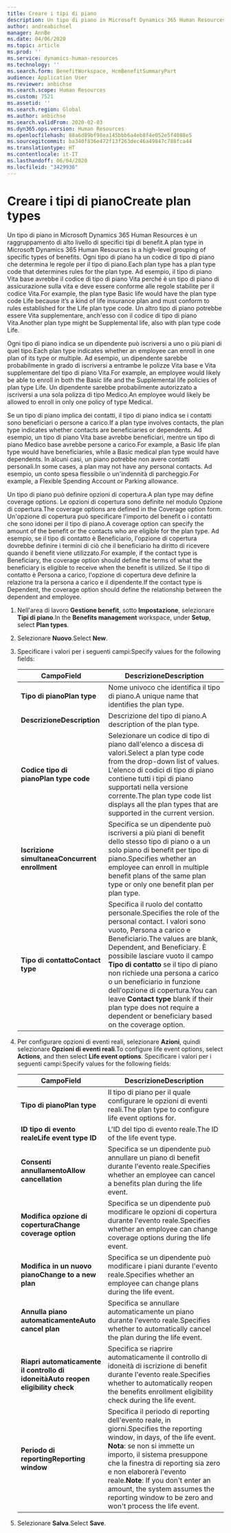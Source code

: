 ```yaml
---
title: Creare i tipi di piano
description: Un tipo di piano in Microsoft Dynamics 365 Human Resources è un raggruppamento di alto livello di specifici tipi di benefit. Ogni tipo di piano ha un codice di tipo di piano che determina le regole per il tipo di piano.
author: andreabichsel
manager: AnnBe
ms.date: 04/06/2020
ms.topic: article
ms.prod: ''
ms.service: dynamics-human-resources
ms.technology: ''
ms.search.form: BenefitWorkspace, HcmBenefitSummaryPart
audience: Application User
ms.reviewer: anbichse
ms.search.scope: Human Resources
ms.custom: 7521
ms.assetid: ''
ms.search.region: Global
ms.author: anbichse
ms.search.validFrom: 2020-02-03
ms.dyn365.ops.version: Human Resources
ms.openlocfilehash: 88a6d89bf98ea145bbb6a4eb8f4e052e5f4088e5
ms.sourcegitcommit: ba340f836e472f13f263dec46a49847c788fca44
ms.translationtype: HT
ms.contentlocale: it-IT
ms.lasthandoff: 06/04/2020
ms.locfileid: "3429936"
---
```

# <a name="create-plan-types"></a><span data-ttu-id="ad3b0-104">Creare i tipi di piano</span><span class="sxs-lookup"><span data-stu-id="ad3b0-104">Create plan types</span></span>

<span data-ttu-id="ad3b0-105">Un tipo di piano in Microsoft Dynamics 365 Human Resources è un raggruppamento di alto livello di specifici tipi di benefit.</span><span class="sxs-lookup"><span data-stu-id="ad3b0-105">A plan type in Microsoft Dynamics 365 Human Resources is a high-level grouping of specific types of benefits.</span></span> <span data-ttu-id="ad3b0-106">Ogni tipo di piano ha un codice di tipo di piano che determina le regole per il tipo di piano.</span><span class="sxs-lookup"><span data-stu-id="ad3b0-106">Each plan type has a plan type code that determines rules for the plan type.</span></span> <span data-ttu-id="ad3b0-107">Ad esempio, il tipo di piano Vita base avrebbe il codice di tipo di piano Vita perché è un tipo di piano di assicurazione sulla vita e deve essere conforme alle regole stabilite per il codice Vita.</span><span class="sxs-lookup"><span data-stu-id="ad3b0-107">For example, the plan type Basic life would have the plan type code Life because it’s a kind of life insurance plan and must conform to rules established for the Life plan type code.</span></span> <span data-ttu-id="ad3b0-108">Un altro tipo di piano potrebbe essere Vita supplementare, anch'esso con il codice di tipo di piano Vita.</span><span class="sxs-lookup"><span data-stu-id="ad3b0-108">Another plan type might be Supplemental life, also with plan type code Life.</span></span>

<span data-ttu-id="ad3b0-109">Ogni tipo di piano indica se un dipendente può iscriversi a uno o più piani di quel tipo.</span><span class="sxs-lookup"><span data-stu-id="ad3b0-109">Each plan type indicates whether an employee can enroll in one plan of its type or multiple.</span></span> <span data-ttu-id="ad3b0-110">Ad esempio, un dipendente sarebbe probabilmente in grado di iscriversi a entrambe le polizze Vita base e Vita supplementare del tipo di piano Vita.</span><span class="sxs-lookup"><span data-stu-id="ad3b0-110">For example, an employee would likely be able to enroll in both the Basic life and the Supplemental life policies of plan type Life.</span></span> <span data-ttu-id="ad3b0-111">Un dipendente sarebbe probabilmente autorizzato a iscriversi a una sola polizza di tipo Medico.</span><span class="sxs-lookup"><span data-stu-id="ad3b0-111">An employee would likely be allowed to enroll in only one policy of type Medical.</span></span>

<span data-ttu-id="ad3b0-112">Se un tipo di piano implica dei contatti, il tipo di piano indica se i contatti sono beneficiari o persone a carico.</span><span class="sxs-lookup"><span data-stu-id="ad3b0-112">If a plan type involves contacts, the plan type indicates whether contacts are beneficiaries or dependents.</span></span> <span data-ttu-id="ad3b0-113">Ad esempio, un tipo di piano Vita base avrebbe beneficiari, mentre un tipo di piano Medico base avrebbe persone a carico.</span><span class="sxs-lookup"><span data-stu-id="ad3b0-113">For example, a Basic life plan type would have beneficiaries, while a Basic medical plan type would have dependents.</span></span> <span data-ttu-id="ad3b0-114">In alcuni casi, un piano potrebbe non avere contatti personali.</span><span class="sxs-lookup"><span data-stu-id="ad3b0-114">In some cases, a plan may not have any personal contacts.</span></span> <span data-ttu-id="ad3b0-115">Ad esempio, un conto spesa flessibile o un'indennità di parcheggio.</span><span class="sxs-lookup"><span data-stu-id="ad3b0-115">For example, a Flexible Spending Account or Parking allowance.</span></span>

<span data-ttu-id="ad3b0-116">Un tipo di piano può definire opzioni di copertura.</span><span class="sxs-lookup"><span data-stu-id="ad3b0-116">A plan type may define coverage options.</span></span> <span data-ttu-id="ad3b0-117">Le opzioni di copertura sono definite nel modulo Opzione di copertura.</span><span class="sxs-lookup"><span data-stu-id="ad3b0-117">The coverage options are defined in the Coverage option form.</span></span> <span data-ttu-id="ad3b0-118">Un'opzione di copertura può specificare l'importo del benefit o i contatti che sono idonei per il tipo di piano.</span><span class="sxs-lookup"><span data-stu-id="ad3b0-118">A coverage option can specify the amount of the benefit or the contacts who are eligible for the plan type.</span></span> <span data-ttu-id="ad3b0-119">Ad esempio, se il tipo di contatto è Beneficiario, l'opzione di copertura dovrebbe definire i termini di ciò che il beneficiario ha diritto di ricevere quando il benefit viene utilizzato.</span><span class="sxs-lookup"><span data-stu-id="ad3b0-119">For example, if the contact type is Beneficiary, the coverage option should define the terms of what the beneficiary is eligible to receive when the benefit is utilized.</span></span> <span data-ttu-id="ad3b0-120">Se il tipo di contatto è Persona a carico, l'opzione di copertura deve definire la relazione tra la persona a carico e il dipendente.</span><span class="sxs-lookup"><span data-stu-id="ad3b0-120">If the contact type is Dependent, the coverage option should define the relationship between the dependent and employee.</span></span> 

1. <span data-ttu-id="ad3b0-121">Nell'area di lavoro **Gestione benefit**, sotto **Impostazione**, selezionare **Tipi di piano**.</span><span class="sxs-lookup"><span data-stu-id="ad3b0-121">In the **Benefits management** workspace, under **Setup**, select **Plan types**.</span></span>

2. <span data-ttu-id="ad3b0-122">Selezionare **Nuovo**.</span><span class="sxs-lookup"><span data-stu-id="ad3b0-122">Select **New**.</span></span>

3. <span data-ttu-id="ad3b0-123">Specificare i valori per i seguenti campi:</span><span class="sxs-lookup"><span data-stu-id="ad3b0-123">Specify values for the following fields:</span></span>

   | <span data-ttu-id="ad3b0-124">Campo</span><span class="sxs-lookup"><span data-stu-id="ad3b0-124">Field</span></span> | <span data-ttu-id="ad3b0-125">Descrizione</span><span class="sxs-lookup"><span data-stu-id="ad3b0-125">Description</span></span> |
   | --- | --- |
   | <span data-ttu-id="ad3b0-126">**Tipo di piano**</span><span class="sxs-lookup"><span data-stu-id="ad3b0-126">**Plan type**</span></span> | <span data-ttu-id="ad3b0-127">Nome univoco che identifica il tipo di piano.</span><span class="sxs-lookup"><span data-stu-id="ad3b0-127">A unique name that identifies the plan type.</span></span> |
   | <span data-ttu-id="ad3b0-128">**Descrizione**</span><span class="sxs-lookup"><span data-stu-id="ad3b0-128">**Description**</span></span> | <span data-ttu-id="ad3b0-129">Descrizione del tipo di piano.</span><span class="sxs-lookup"><span data-stu-id="ad3b0-129">A description of the plan type.</span></span> |
   | <span data-ttu-id="ad3b0-130">**Codice tipo di piano**</span><span class="sxs-lookup"><span data-stu-id="ad3b0-130">**Plan type code**</span></span> | <span data-ttu-id="ad3b0-131">Selezionare un codice di tipo di piano dall'elenco a discesa di valori.</span><span class="sxs-lookup"><span data-stu-id="ad3b0-131">Select a plan type code from the drop-down list of values.</span></span> <span data-ttu-id="ad3b0-132">L'elenco di codici di tipo di piano contiene tutti i tipi di piano supportati nella versione corrente.</span><span class="sxs-lookup"><span data-stu-id="ad3b0-132">The plan type code list displays all the plan types that are supported in the current version.</span></span> |
   | <span data-ttu-id="ad3b0-133">**Iscrizione simultanea**</span><span class="sxs-lookup"><span data-stu-id="ad3b0-133">**Concurrent enrollment**</span></span> | <span data-ttu-id="ad3b0-134">Specifica se un dipendente può iscriversi a più piani di benefit dello stesso tipo di piano o a un solo piano di benefit per tipo di piano.</span><span class="sxs-lookup"><span data-stu-id="ad3b0-134">Specifies whether an employee can enroll in multiple benefit plans of the same plan type or only one benefit plan per plan type.</span></span> |
   | <span data-ttu-id="ad3b0-135">**Tipo di contatto**</span><span class="sxs-lookup"><span data-stu-id="ad3b0-135">**Contact type**</span></span> | <span data-ttu-id="ad3b0-136">Specifica il ruolo del contatto personale.</span><span class="sxs-lookup"><span data-stu-id="ad3b0-136">Specifies the role of the personal contact.</span></span> <span data-ttu-id="ad3b0-137">I valori sono vuoto, Persona a carico e Beneficiario.</span><span class="sxs-lookup"><span data-stu-id="ad3b0-137">The values are blank, Dependent, and Beneficiary.</span></span> <span data-ttu-id="ad3b0-138">È possibile lasciare vuoto il campo **Tipo di contatto** se il tipo di piano non richiede una persona a carico o un beneficiario in funzione dell'opzione di copertura.</span><span class="sxs-lookup"><span data-stu-id="ad3b0-138">You can leave **Contact type** blank if their plan type does not require a dependent or beneficiary based on the coverage option.</span></span> |

4. <span data-ttu-id="ad3b0-139">Per configurare opzioni di eventi reali, selezionare **Azioni**, quindi selezionare **Opzioni di eventi reali**.</span><span class="sxs-lookup"><span data-stu-id="ad3b0-139">To configure life event options, select **Actions**, and then select **Life event options**.</span></span> <span data-ttu-id="ad3b0-140">Specificare i valori per i seguenti campi:</span><span class="sxs-lookup"><span data-stu-id="ad3b0-140">Specify values for the following fields:</span></span>

   | <span data-ttu-id="ad3b0-141">Campo</span><span class="sxs-lookup"><span data-stu-id="ad3b0-141">Field</span></span> | <span data-ttu-id="ad3b0-142">Descrizione</span><span class="sxs-lookup"><span data-stu-id="ad3b0-142">Description</span></span> |
   | --- | --- |
   | <span data-ttu-id="ad3b0-143">**Tipo di piano**</span><span class="sxs-lookup"><span data-stu-id="ad3b0-143">**Plan type**</span></span> | <span data-ttu-id="ad3b0-144">Il tipo di piano per il quale configurare le opzioni di eventi reali.</span><span class="sxs-lookup"><span data-stu-id="ad3b0-144">The plan type to configure life event options for.</span></span> |
   | <span data-ttu-id="ad3b0-145">**ID tipo di evento reale**</span><span class="sxs-lookup"><span data-stu-id="ad3b0-145">**Life event type ID**</span></span> | <span data-ttu-id="ad3b0-146">L'ID del tipo di evento reale.</span><span class="sxs-lookup"><span data-stu-id="ad3b0-146">The ID of the life event type.</span></span> |
   | <span data-ttu-id="ad3b0-147">**Consenti annullamento**</span><span class="sxs-lookup"><span data-stu-id="ad3b0-147">**Allow cancellation**</span></span> | <span data-ttu-id="ad3b0-148">Specifica se un dipendente può annullare un piano di benefit durante l'evento reale.</span><span class="sxs-lookup"><span data-stu-id="ad3b0-148">Specifies whether an employee can cancel a benefits plan during the life event.</span></span> |
   | <span data-ttu-id="ad3b0-149">**Modifica opzione di copertura**</span><span class="sxs-lookup"><span data-stu-id="ad3b0-149">**Change coverage option**</span></span> | <span data-ttu-id="ad3b0-150">Specifica se un dipendente può modificare le opzioni di copertura durante l'evento reale.</span><span class="sxs-lookup"><span data-stu-id="ad3b0-150">Specifies whether an employee can change coverage options during the life event.</span></span> |
   | <span data-ttu-id="ad3b0-151">**Modifica in un nuovo piano**</span><span class="sxs-lookup"><span data-stu-id="ad3b0-151">**Change to a new plan**</span></span> | <span data-ttu-id="ad3b0-152">Specifica se un dipendente può modificare i piani durante l'evento reale.</span><span class="sxs-lookup"><span data-stu-id="ad3b0-152">Specifies whether an employee can change plans during the life event.</span></span> |
   | <span data-ttu-id="ad3b0-153">**Annulla piano automaticamente**</span><span class="sxs-lookup"><span data-stu-id="ad3b0-153">**Auto cancel plan**</span></span> | <span data-ttu-id="ad3b0-154">Specifica se annullare automaticamente un piano durante l'evento reale.</span><span class="sxs-lookup"><span data-stu-id="ad3b0-154">Specifies whether to automatically cancel the plan during the life event.</span></span> |
   | <span data-ttu-id="ad3b0-155">**Riapri automaticamente il controllo di idoneità**</span><span class="sxs-lookup"><span data-stu-id="ad3b0-155">**Auto reopen eligibility check**</span></span> | <span data-ttu-id="ad3b0-156">Specifica se riaprire automaticamente il controllo di idoneità di iscrizione di benefit durante l'evento reale.</span><span class="sxs-lookup"><span data-stu-id="ad3b0-156">Specifies whether to automatically reopen the benefits enrollment eligibility check during the life event.</span></span> |
   | <span data-ttu-id="ad3b0-157">**Periodo di reporting**</span><span class="sxs-lookup"><span data-stu-id="ad3b0-157">**Reporting window**</span></span> | <span data-ttu-id="ad3b0-158">Specifica il periodo di reporting dell'evento reale, in giorni.</span><span class="sxs-lookup"><span data-stu-id="ad3b0-158">Specifies the reporting window, in days, of the life event.</span></span> <span data-ttu-id="ad3b0-159">**Nota**: se non si immette un importo, il sistema presuppone che la finestra di reporting sia zero e non elaborerà l'evento reale.</span><span class="sxs-lookup"><span data-stu-id="ad3b0-159">**Note**: If you don't enter an amount, the system assumes the reporting window to be zero and won't process the life event.</span></span> |

5. <span data-ttu-id="ad3b0-160">Selezionare **Salva**.</span><span class="sxs-lookup"><span data-stu-id="ad3b0-160">Select **Save**.</span></span> 
